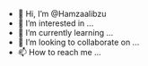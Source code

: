 - 👋 Hi, I’m @Hamzaalibzu
- 👀 I’m interested in ...
- 🌱 I’m currently learning ...
- 💞️ I’m looking to collaborate on ...
- 📫 How to reach me ...

<!---
Hamzaalibzu/Hamzaalibzu is a ✨ special ✨ repository because its `README.md` (this file) appears on your GitHub profile.
You can click the Preview link to take a look at your changes.
--->

